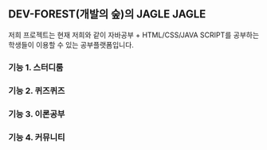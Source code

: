 ## DEV-FOREST(개발의 숲)의 JAGLE JAGLE

저희 프로젝트는 현재 저희와 같이 자바공부 + HTML/CSS/JAVA SCRIPT를 공부하는 학생들이
이용할 수 있는 공부플랫폼입니다.

### 기능 1. 스터디룸

### 기능 2. 퀴즈퀴즈

### 기능 3. 이론공부

### 기능 4. 커뮤니티
